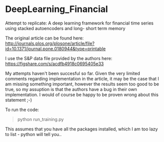 # DeepLearning_Financial
Attempt to replicate: A deep learning framework for financial time series using stacked autoencoders and long- short term memory

The original article can be found here: http://journals.plos.org/plosone/article/file?id=10.1371/journal.pone.0180944&type=printable

I use the S&P data file provided by the authors here: https://figshare.com/s/acdfb4918c0695405e33

My attempts haven't been succesful so far. Given the very limited comments regarding implementation in the article, it may be the case that I am missing something important, however the results seem too good to be true, so my assuption is that the authors have a bug in their own implementation. I would of course be happy to be proven wrong about this statement ;-)

To run the code:

> python run_training.py

This assumes that you have all the packages installed, which I am too lazy to list - python will tell you.. 

